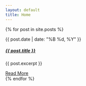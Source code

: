 ```yaml
---
layout: default
title: Home
---
```

<div class="container mt-4">
    <div class="row">
        {% for post in site.posts %}
        <div class="col-md-6 mb-4">
            <div class="card shadow-sm">
                <div class="card-body">
                    <p class="text-muted text-end">{{ post.date | date: "%B %d, %Y" }}</p>
                    <h5 class="card-title">
                        <a href="{{ post.url | relative_url}}" class="text-decoration-none">{{ post.title }}</a>
                    </h5>
                    <p class="card-text">{{ post.excerpt }}</p>
                    <a href="{{ post.url | relative_url}}" class="btn btn-primary">Read More</a>
                </div>
            </div>
        </div>
        {% endfor %}
    </div>
</div>
